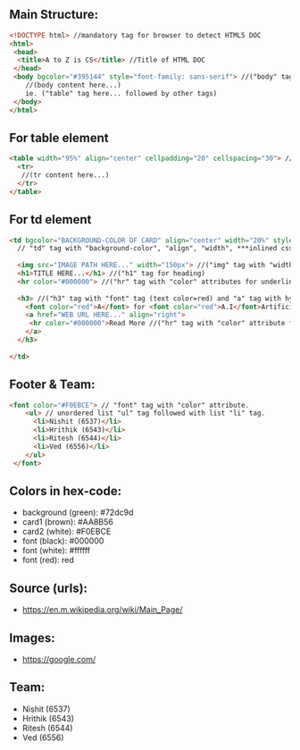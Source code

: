 ## Main Structure:
```html
<!DOCTYPE html> //mandatory tag for browser to detect HTML5 DOC
<html>
 <head>
  <title>A to Z is CS</title> //Title of HTML DOC
 </head>
 <body bgcolor="#395144" style="font-family: sans-serif"> //("body" tag with background-color & (inlined css: "style" tag with font-family: sans-serif) attributes)
    //(body content here...)
    ie. ("table" tag here... followed by other tags)  
 </body>
</html>
```
## For table element
```html
<table width="95%" align="center" cellpadding="20" cellspacing="30"> //("table" tag with width, align, cellpadding & cellspacing property)
  <tr>
   //(tr content here...)
  </tr>
</table>
```
## For td element
```html
<td bgcolor="BACKGROUND-COLOR OF CARD" align="center" width="20%" style="border: 2px solid #ffffff; border-radius: 50px 0px">
  // "td" tag with "background-color", "align", "width", ***inlined css:  "style" tag (border:2px solid #ffffff; border-radius: 50px 0px property)
  
  <img src="IMAGE PATH HERE..." width="150px"> //("img" tag with "width" attribute for images)
  <h1>TITLE HERE...</h1> //("h1" tag for heading)
  <hr color="#000000"> //("hr" tag with "color" attributes for underline effect)
  
  <h3> //("h3" tag with "font" tag (text color=red) and "a" tag with hyperlink)
    <font color="red">A</font> for <font color="red">A.I</font>Artificial Intelligence<br>
    <a href="WEB URL HERE..." align="right">
     <hr color="#000000">Read More //("hr" tag with "color" attribute for underline effect)
    </a>
  </h3>
  
</td>
```
## Footer & Team:
```html
<font color="#F0EBCE"> // "font" tag with "color" attribute.
    <ul> // unordered list "ul" tag followed with list "li" tag.
      <li>Nishit (6537)</li>
      <li>Hrithik (6543)</li>
      <li>Ritesh (6544)</li>
      <li>Ved (6556)</li>
    </ul>
 </font>
``` 
## Colors in hex-code:

* background (green): #72dc9d
* card1 (brown): #AA8B56
* card2 (white): #F0EBCE
* font (black): #000000
* font (white): #ffffff
* font (red): red

## Source (urls): 
* https://en.m.wikipedia.org/wiki/Main_Page/

## Images: 
* https://google.com/

## Team:
* Nishit (6537)
* Hrithik (6543)
* Ritesh (6544)
* Ved (6556)
